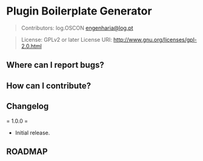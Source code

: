 # Plugin Boilerplate Generator #

>Contributors:
>log.OSCON <engenharia@log.pt>

>License: GPLv2 or later
>License URI: http://www.gnu.org/licenses/gpl-2.0.html


## Where can I report bugs? ##

## How can I contribute? ##

## Changelog ##

= 1.0.0 =
* Initial release.


## ROADMAP ##